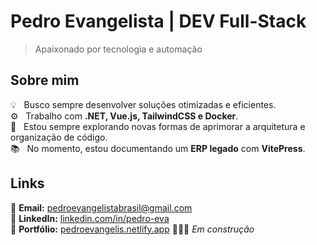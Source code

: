 # Pedro Evangelista | DEV Full-Stack

> Apaixonado por tecnologia e automação

## Sobre mim
💡 &nbsp; Busco sempre desenvolver soluções otimizadas e eficientes.  
⚙️ &nbsp; Trabalho com **.NET, Vue.js, TailwindCSS e Docker**.  
🚀 &nbsp; Estou sempre explorando novas formas de aprimorar a arquitetura e organização de código.  
📚 &nbsp; No momento, estou documentando um **ERP legado** com **VitePress**.  


## Links

📧 **Email:** [pedroevangelistabrasil@gmail.com](mailto:pedroevangelistabrasil@gmail.com)  
🔗 **LinkedIn:** [linkedin.com/in/pedro-eva](https://linkedin.com/in/pedro-eva)  
💼 **Portfólio:** [pedroevangelis.netlify.app](https://pedroevangelis.netlify.app) 🚧👷‍♂️ _Em construção_
